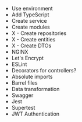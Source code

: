 - Use environment
- Add TypeScript
- Create service
- Create modules
- X - Create repositories
- X - Create entities
- X - Create DTOs
- NGINX
- Let's Encrypt
- ESLint
- Decorators for controllers?
- Absolute imports
- Barrel files
- Data transformation
- Swagger
- Jest
- Supertest
- JWT Authentication
